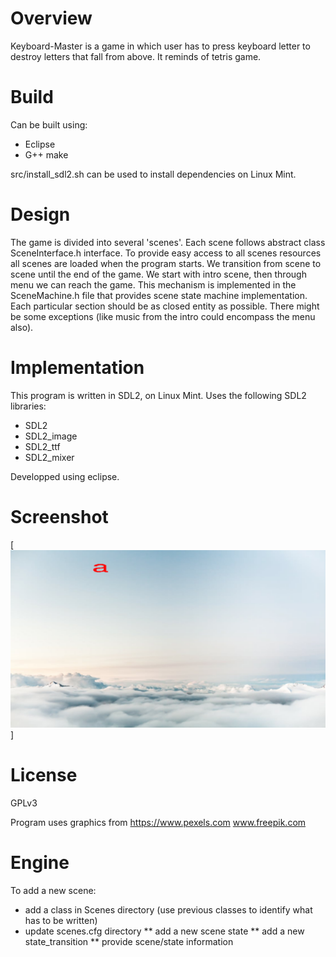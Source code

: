 # Overview
Keyboard-Master is a game in which user has to press keyboard letter to destroy letters that fall from above. It reminds of tetris game.

# Build

Can be built using:

 - Eclipse
 - G++ make

src/install_sdl2.sh can be used to install dependencies on Linux Mint.

# Design
The game is divided into several 'scenes'. Each scene follows abstract class SceneInterface.h interface. To provide easy access to all scenes resources all scenes are loaded when the program starts.
We transition from scene to scene until the end of the game. We start with intro scene, then through menu we can reach the game. This mechanism is implemented in the SceneMachine.h file that provides scene state machine implementation.
Each particular section should be as closed entity as possible. There might be some exceptions (like music from the intro could encompass the menu also).

# Implementation
This program is written in SDL2, on Linux Mint. 
Uses the following SDL2 libraries:
 - SDL2
 - SDL2_image
 - SDL2_ttf
 - SDL2_mixer

Developped using eclipse.

# Screenshot
[![Screenshot](https://github.com/rumca-js/Keyboard-Master/raw/master/data/wallpapers/screenshot1.png)]

# License
GPLv3

Program uses graphics from 
https://www.pexels.com
www.freepik.com

# Engine

To add a new scene:
 * add a class in Scenes directory (use previous classes to identify what has to be written)
 * update scenes.cfg directory
 ** add a new scene state
 ** add a new state_transition
 ** provide scene/state information
